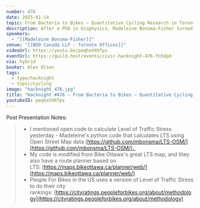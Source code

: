 ```yaml
---
number: 476
date: 2025-01-14
topic: From Bacteria to Bikes – Quantitative Cycling Research in Toronto
description: After a PhD in biophysics, Madeleine Bonsma-Fisher turned her hobby into her job as a data scientist quantifying the impacts of cycling infrastructure in Canadian cities. Join her to discuss advocacy, citizen science, and the latest research on cycling in Toronto.
speakers:
  - "[[Madeleine Bonsma-Fisher]]"
venue: "[[BDO Canada LLP - Toronto Offices]]"
videoUrl: https://youtu.be/peqhxVXKfps
eventUrl: https://guild.host/events/civic-hacknight-476-fn5dpd
via: hybrid
booker: Alex Olson
tags:
  - type/hacknight
  - topic/cycling
image: "hacknight_476.jpg"
title: "Hacknight #476 – From Bacteria to Bikes – Quantitative Cycling Research in Toronto"
youtubeID: peqhxVXKfps
---
```


Post Presentation Notes:
> - I mentioned open code to calculate Level of Traffic Stress yesterday - Madeleine's python code that calculates LTS using Open Street Map data [https://github.com/mbonsma/LTS-OSM/](https://github.com/mbonsma/LTS-OSM/). 
> - My code is modified from Bike Ottawa's great LTS map, and they also have a route planner based on LTS: [https://maps.bikeottawa.ca/planner/web/](https://maps.bikeottawa.ca/planner/web/)
> - People For Bikes in the US uses a version of Level of Traffic Stress to do their city rankings: [https://cityratings.peopleforbikes.org/about/methodology](https://cityratings.peopleforbikes.org/about/methodology)

